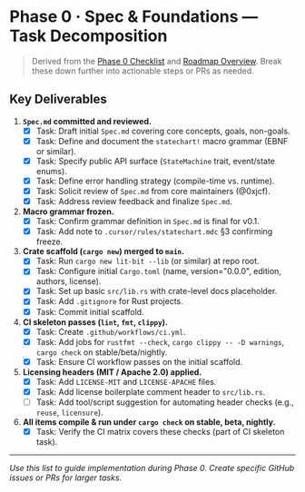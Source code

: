 # Phase 0 · Spec & Foundations — Task Decomposition

> Derived from the [Phase 0 Checklist](../phases/01-planning/00_checklist.md) and [Roadmap Overview](../analysis/ROADMAP_OVERVIEW.md). Break these down further into actionable steps or PRs as needed.

## Key Deliverables
1. **`Spec.md` committed and reviewed.**
   - [x] Task: Draft initial `Spec.md` covering core concepts, goals, non-goals.
   - [x] Task: Define and document the `statechart!` macro grammar (EBNF or similar).
   - [x] Task: Specify public API surface (`StateMachine` trait, event/state enums).
   - [x] Task: Define error handling strategy (compile-time vs. runtime).
   - [x] Task: Solicit review of `Spec.md` from core maintainers (@0xjcf).
   - [x] Task: Address review feedback and finalize `Spec.md`.

2. **Macro grammar frozen.**
   - [x] Task: Confirm grammar definition in `Spec.md` is final for v0.1.
   - [x] Task: Add note to `.cursor/rules/statechart.mdc` §3 confirming freeze.

3. **Crate scaffold (`cargo new`) merged to `main`.**
   - [x] Task: Run `cargo new lit-bit --lib` (or similar) at repo root.
   - [x] Task: Configure initial `Cargo.toml` (name, version="0.0.0", edition, authors, license).
   - [x] Task: Set up basic `src/lib.rs` with crate-level docs placeholder.
   - [x] Task: Add `.gitignore` for Rust projects.
   - [x] Task: Commit initial scaffold.

4. **CI skeleton passes (`lint`, `fmt`, `clippy`).**
   - [x] Task: Create `.github/workflows/ci.yml`.
   - [x] Task: Add jobs for `rustfmt --check`, `cargo clippy -- -D warnings`, `cargo check` on stable/beta/nightly.
   - [x] Task: Ensure CI workflow passes on the initial scaffold.

5. **Licensing headers (MIT / Apache 2.0) applied.**
   - [x] Task: Add `LICENSE-MIT` and `LICENSE-APACHE` files.
   - [x] Task: Add license boilerplate comment header to `src/lib.rs`.
   - [ ] Task: Add tool/script suggestion for automating header checks (e.g., `reuse`, `licensure`).

6. **All items compile & run under `cargo check` on stable, beta, nightly.**
   - [x] Task: Verify the CI matrix covers these checks (part of CI skeleton task).

---

*Use this list to guide implementation during Phase 0. Create specific GitHub issues or PRs for larger tasks.* 